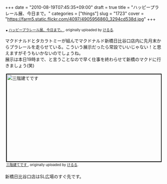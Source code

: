 +++
date = "2010-08-19T07:45:35+09:00"
draft = true
title = "ハッピープラレール展、今日まで。"
categories = ["things"]
slug = "1723"
cover = "https://farm5.static.flickr.com/4097/4905956860_3294cd538d.jpg"
+++

<div style="text-align: left; padding: 3px;">
<a href="https://www.flickr.com/photos/keruru/4905956860/" title="photo sharing"><img src="https://farm5.static.flickr.com/4097/4905956860_3294cd538d.jpg" style="border: solid 2px #000000;" alt="" /></a>
<span style="font-size: 0.8em; margin-top: 0px;"><a href="https://www.flickr.com/photos/keruru/4905956860/">ハッピープラレール展、今日まで。</a>, originally uploaded by <a href="https://www.flickr.com/people/keruru/">けるる</a>.</span>
</div>
<p>
マクドナルドとタカラトミーが組んでマクドナルド新橋日比谷口店内に先月末からプラレールを走らせている。こういう展示だったら常設でいいじゃない！と思えますがそうもいかないのでしょうね。<br />
展示は本日19時まで、と言うことなので早く仕事を終わらせて新橋のマクドに行きましょう(笑)<br />

<div style="text-align: left; padding: 3px;">
<a href="https://www.flickr.com/photos/keruru/4905451263/" title="三階建てです by けるる, on Flickr"><img src="https://farm5.static.flickr.com/4096/4905451263_471108a07e.jpg" width="500" height="281" alt="三階建てです" style="border: solid 2px #000000;" /></a>
<span style="font-size: 0.8em; margin-top: 0px;"><a href="https://www.flickr.com/photos/keruru/4905451263/">三階建てです </a>, originally uploaded by <a href="https://www.flickr.com/people/keruru/">けるる</a>.</span>
</div>

<br />
新橋日比谷口店はSL広場のすぐ先です。
</p>
